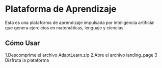 # Plataforma de Aprendizaje

Esta es una plataforma de aprendizaje impulsada por inteligencia artificial que genera ejercicios en matemáticas, lenguaje y ciencias.


## Cómo Usar

1.Descomprime el archivo AdaptLearn.zip
2.Abre el archivo landing_page
3 Disfruta la plataforma
